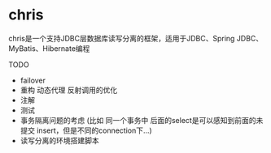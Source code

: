 # chris

chris是一个支持JDBC层数据库读写分离的框架，适用于JDBC、Spring JDBC、MyBatis、Hibernate编程

TODO

- failover
- 重构 动态代理 反射调用的优化
- 注解
- 测试
- 事务隔离问题的考虑 (比如 同一个事务中 后面的select是可以感知到前面的未提交 insert，但是不同的connection下...)
- 读写分离的环境搭建脚本
